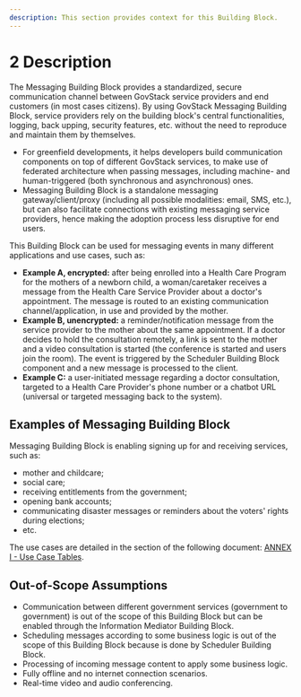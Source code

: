 ```yaml
---
description: This section provides context for this Building Block.
---
```


# 2 Description

The Messaging Building Block provides a standardized, secure communication channel between GovStack service providers and end customers (in most cases citizens). By using GovStack Messaging Building Block, service providers rely on the building block's central functionalities, logging, back upping, security features, etc. without the need to reproduce and maintain them by themselves.

* For greenfield developments, it helps developers build communication components on top of different GovStack services, to make use of federated architecture when passing messages, including machine- and human-triggered (both synchronous and asynchronous) ones.
* Messaging Building Block is a standalone messaging gateway/client/proxy (including all possible modalities: email, SMS, etc.), but can also facilitate connections with existing messaging service providers, hence making the adoption process less disruptive for end users.

This Building Block can be used for messaging events in many different applications and use cases, such as:

* **Example A, encrypted:** after being enrolled into a Health Care Program for the mothers of a newborn child, a woman/caretaker receives a message from the Health Care Service Provider about a doctor's appointment. The message is routed to an existing communication channel/application, in use and provided by the mother.
* **Example B, unencrypted:** a reminder/notification message from the service provider to the mother about the same appointment. If a doctor decides to hold the consultation remotely, a link is sent to the mother and a video consultation is started (the conference is started and users join the room). The event is triggered by the Scheduler Building Block component and a new message is processed to the client.
* **Example C:** a user-initiated message regarding a doctor consultation, targeted to a Health Care Provider's phone number or a chatbot URL (universal or targeted messaging back to the system).



## **Examples of Messaging Building Block**

Messaging Building Block is enabling signing up for and receiving services, such as:

* mother and childcare;
* social care;
* receiving entitlements from the government;
* opening bank accounts;
* communicating disaster messages or reminders about the voters' rights during elections;
* etc.

The use cases are detailed in the section of the following document: [ANNEX I - Use Case Tables](10-sample-implementation.md#annex-i-use-case-tables-and-component-diagrams).



## Out-of-Scope Assumptions

* Communication between different government services (government to government) is out of the scope of this Building Block but can be enabled through the Information Mediator Building Block.
* Scheduling messages according to some business logic is out of the scope of this Building Block because is done by Scheduler Building Block.
* Processing of incoming message content to apply some business logic.
* Fully offline and no internet connection scenarios.
* Real-time video and audio conferencing.
